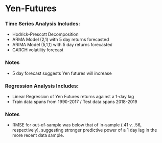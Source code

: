 # Yen-Futures
### Time Series Analysis Includes:
* Hodrick-Prescott Decomposition
* ARMA Model (2,1) with 5 day returns forecasted
* ARIMA Model (5,1,1) with 5 day returns forecasted
* GARCH volatility forecast
### Notes
* 5 day forecast suggests Yen futures will increase


### Regression Analysis Includes:
* Linear Regression of Yen Futures returns against a 1-day lag
* Train data spans from 1990-2017 / Test data spans 2018-2019
### Notes
* RMSE for out-of-sample was below that of in-sample (.41 v. .56, respectively), suggesting stronger predictive power of a 1 day lag in the more recent data sample.
